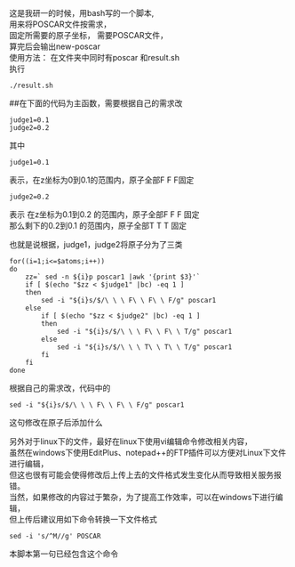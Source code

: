   这是我研一的时候，用bash写的一个脚本,  
用来将POSCAR文件按需求，  
固定所需要的原子坐标， 
需要POSCAR文件，  
算完后会输出new-poscar  
使用方法： 在文件夹中同时有poscar 和result.sh  
执行
```
./result.sh
```
##在下面的代码为主函数，需要根据自己的需求改
```
judge1=0.1
judge2=0.2
 ```

其中
```
judge1=0.1
 ```
表示，在z坐标为0到0.1的范围内，原子全部F F F固定   

 ```
judge2=0.2    
 ```
表示
在z坐标为0.1到0.2 的范围内，原子全部F F F 固定   
那么剩下的0.2到0.1 的范围内，原子全部T T T 固定     

也就是说根据，judge1，judge2将原子分为了三类
```
for((i=1;i<=$atoms;i++))
do
	zz=` sed -n ${i}p poscar1 |awk '{print $3}'`
	if [ $(echo "$zz < $judge1" |bc) -eq 1 ]
	then
		sed -i "${i}s/$/\ \ \ F\ \ F\ \ F/g" poscar1
	else
		if [ $(echo "$zz < $judge2" |bc) -eq 1 ]
		then
			sed -i "${i}s/$/\ \ \ F\ \ F\ \ T/g" poscar1
		else
			sed -i "${i}s/$/\ \ \ T\ \ T\ \ T/g" poscar1
		fi
	fi
done
```
根据自己的需求改，代码中的
```
sed -i "${i}s/$/\ \ \ F\ \ F\ \ F/g" poscar1
```
这句修改在原子后添加什么

另外对于linux下的文件，最好在linux下使用vi编辑命令修改相关内容，  
虽然在windows下使用EditPlus、notepad++的FTP插件可以方便对Linux下文件进行编辑，  
但这也很有可能会使得修改后上传上去的文件格式发生变化从而导致相关服务报错。  
当然，如果修改的内容过于繁杂，为了提高工作效率，可以在windows下进行编辑，  
但上传后建议用如下命令转换一下文件格式   
```
sed -i 's/^M//g' POSCAR
```
本脚本第一句已经包含这个命令
